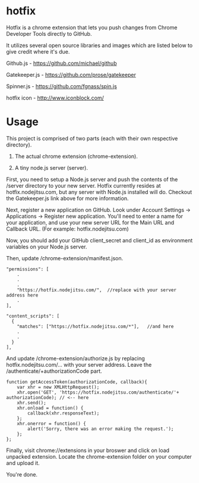 hotfix
=========

Hotfix is a chrome extension that lets you push changes from 
Chrome Developer Tools directly to GitHub. 

It utilizes several open source libraries and images which are listed below to give credit where it's due.

Github.js - https://github.com/michael/github

Gatekeeper.js - https://github.com/prose/gatekeeper

Spinner.js - https://github.com/fgnass/spin.js

hotfix icon - http://www.iconblock.com/


Usage
=========

This project is comprised of two parts (each with their own respective directory).

1. The actual chrome extension (chrome-extension).

2. A tiny node.js server (server).

First, you need to setup a Node.js server and push the contents of the /server directory to your new server. Hotfix currently resides at hotfix.nodejitsu.com, but any server with Node.js installed will do. Checkout the Gatekeeper.js link above for more information.

Next, register a new application on GitHub. Look under Account Settings -> Applications -> Register new application. You'll need to enter a name for your application, and use your new server URL for the Main URL and Callback URL. (For example: hotfix.nodejitsu.com)

Now, you should add your GitHub client_secret and client_id as environment variables on your Node.js server.  

Then, update /chrome-extension/manifest.json. 

    "permissions": [
        .
        .
        .
        "https://hotfix.nodejitsu.com/",  //replace with your server address here
        .
  	],
	
	"content_scripts": [
  	  {
    	"matches": ["https://hotfix.nodejitsu.com/*"],   //and here
    	.
    	.
  	  }
	],


And update /chrome-extension/authorize.js by replacing hotfix.nodejitsu.com/... with your server address. Leave the /authenticate/+authorizationCode part. 

	function getAccessToken(authorizationCode, callback){
		var xhr = new XMLHttpRequest();
		xhr.open('GET', 'https://hotfix.nodejitsu.com/authenticate/'+ authorizationCode); // <-- here
		xhr.send();
		xhr.onload = function() {
			callback(xhr.responseText);
		};
		xhr.onerror = function() {
			alert('Sorry, there was an error making the request.');
		}; 
	};


Finally, visit chrome://extensions in your broswer and click on load unpacked extension. Locate the chrome-extension folder on your computer and upload it. 

You're done. 